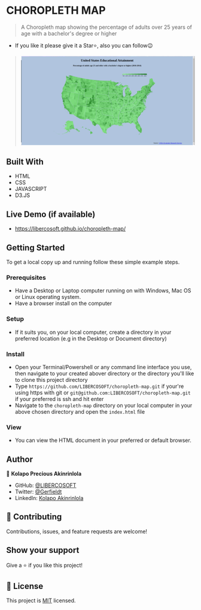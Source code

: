# CHOROPLETH MAP

> A Choropleth map showing the percentage of adults over 25 years of age with a bachelor's degree or higher

- If you like it please give it a Star⭐️, also you can follow:wink:

> ![project screenshot](./choropleth-Screenshot.png)

## Built With

- HTML
- CSS
- JAVASCRIPT
- D3.JS

## Live Demo (if available)

- <https://libercosoft.github.io/choropleth-map/>

## Getting Started

To get a local copy up and running follow these simple example steps.

### Prerequisites

- Have a Desktop or Laptop computer running on with Windows, Mac OS or Linux operating system.
- Have a browser install on the computer

### Setup

- If it suits you, on your local computer, create a directory in your preferred location (e.g in the Desktop or Document directory)

### Install

- Open your Terminal/Powershell or any command line interface you use, then navigate to your created abover directory or the directory you'll like to clone this project directory
- Type `https://github.com/LIBERCOSOFT/choropleth-map.git` if your're using https with git or `git@github.com:LIBERCOSOFT/choropleth-map.git` if your preferred is ssh and hit enter
- Navigate to the `choropleth-map` directory on your local computer in your above chosen directory and open the `index.html` file

### View

- You can view the HTML document in your preferred or default browser.

## Author

👤 **Kolapo Precious Akinrinlola**

- GitHub: [@LIBERCOSOFT](https://github.com/LIBERCOSOFT)
- Twitter: [@Gerfieldt](https://twitter.com/Gerfieldt)
- LinkedIn: [Kolapo Akinrinlola](https://linkedin.com/in/kolapo-akinrinlola-072097110)

## 🤝 Contributing

Contributions, issues, and feature requests are welcome!

## Show your support

Give a ⭐️ if you like this project!

## 📝 License

This project is [MIT](./LICENSE) licensed.
